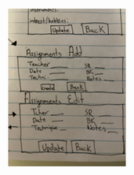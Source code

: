<!-- Piano Lesson Assignment Tracker -->

![colorscheme](/assets/wireframes/assignments_edit.png)

<!-- Students can keep track of lessons and assignments

--Login Screen
As a student, see a login screen where you login to the app or click sign up to create a username and password. If you already have a username and password, you can enter your username and password. Signing in will take you to your home page.
 
--Sign Up
As a student, click on the Sign Up link to open the sign up page. The student will create a username and password and then be returned to the Login Page.

--Index/Home Page
As a student, see that you are signed in. See an option to sign out. 
    See a link to your profile information. Clicking on the Edit Profile link will take you to the Edit Profile Page. 

    See a link to your assignments. On click, a list of assignments will display.

--Edit Profile Page
Clicking on the edit profile link will show a form to update profile information. Student can input their
     name(required), 
     parent/Gardian(required if over 18), 
     email, 
     phone number, 
     Age(number), 
     Date of Birth, 
     instruments, 
     address, 
     intrest/hobbies, 
     skill-level(number between 1-10)
User returns to home page on submit.

--Assignments Page
As a Student see a list of all assignments. Student can click ADD or REMOVE to create a new assignment or Delete an assignment. Clicking on an assignment will take you to an assignment show page. Each assignment will show:
    Teacher: Teacher who gave the assignment
    Date: date that the assignment was created.
    Technique: (Excercises, etudes, scales, arpeggios)
    Sight Reading Assignment: 
    Book: books and page number
    Notes/comments:
On Sumbit



 -->
